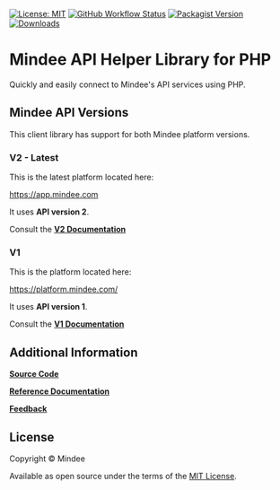 [![License: MIT](https://img.shields.io/github/license/mindee/mindee-api-php)](https://opensource.org/licenses/MIT) [![GitHub Workflow Status](https://img.shields.io/github/actions/workflow/status/mindee/mindee-api-php/push-main-branch.yml)](https://github.com/mindee/mindee-api-php) [![Packagist Version](https://img.shields.io/packagist/v/mindee/mindee)](https://packagist.org/packages/mindee/mindee) [![Downloads](https://img.shields.io/packagist/dm/mindee/mindee)](https://packagist.org/packages/mindee/mindee)

# Mindee API Helper Library for PHP
Quickly and easily connect to Mindee's API services using PHP.

## Mindee API Versions
This client library has support for both Mindee platform versions.

### V2 - Latest
This is the latest platform located here:

https://app.mindee.com

It uses **API version 2**.

Consult the
**[V2 Documentation](https://docs.mindee.com/integrations/client-libraries-sdk)**


### V1
This is the platform located here:

https://platform.mindee.com/

It uses **API version 1**.

Consult the
**[V1 Documentation](https://docs.mindee.com/v1/libraries/php-sdk)**

## Additional Information

**[Source Code](https://github.com/mindee/mindee-api-php)**

**[Reference Documentation](https://mindee.github.io/mindee-api-php/)**

**[Feedback](https://feedback.mindee.com/)**

## License
Copyright © Mindee

Available as open source under the terms of the [MIT License](https://opensource.org/licenses/MIT).
